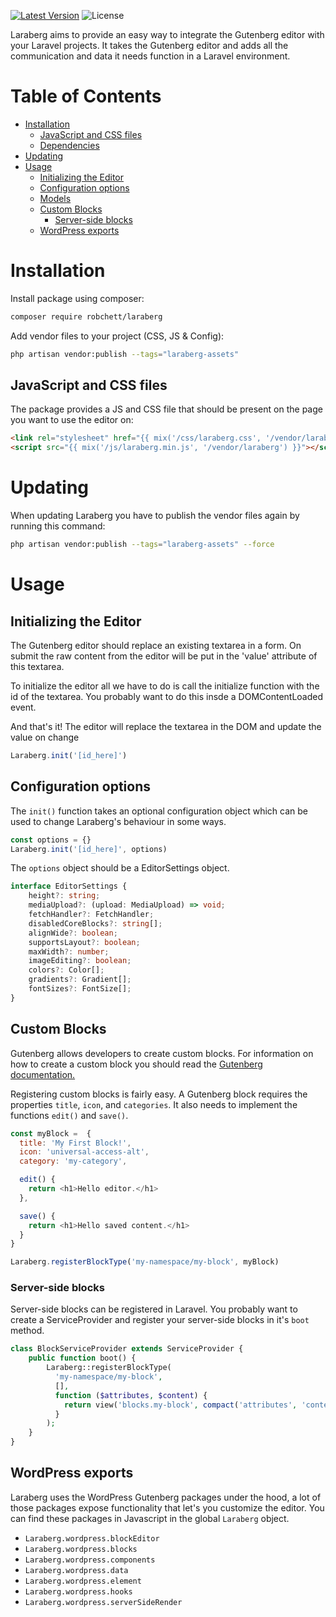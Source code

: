 [![Latest Version](https://img.shields.io/packagist/v/robchett/laraberg)](https://packagist.org/packages/robchett/laraberg)
![License](https://img.shields.io/github/license/robchett/laraberg.svg)

Laraberg aims to provide an easy way to integrate the Gutenberg editor with your Laravel projects. It takes the Gutenberg editor and adds all the communication and data it needs function in a Laravel environment.

# Table of Contents <!-- omit in toc -->
- [Installation](#installation)
  - [JavaScript and CSS files](#javascript-and-css-files)
  - [Dependencies](#dependencies)
- [Updating](#updating)
- [Usage](#usage)
  - [Initializing the Editor](#initializing-the-editor)
  - [Configuration options](#configuration-options)
  - [Models](#models)
  - [Custom Blocks](#custom-blocks)
    - [Server-side blocks](#server-side-blocks)
  - [WordPress exports](#wordpress-exports)

# Installation

Install package using composer:

```bash
composer require robchett/laraberg
```

Add vendor files to your project (CSS, JS & Config):

```bash
php artisan vendor:publish --tags="laraberg-assets"
```

## JavaScript and CSS files

The package provides a JS and CSS file that should be present on the page you want to use the editor on: 

```html
<link rel="stylesheet" href="{{ mix('/css/laraberg.css', '/vendor/laraberg') }}">
<script src="{{ mix('/js/laraberg.min.js', '/vendor/laraberg') }}"></script>
```

# Updating

When updating Laraberg you have to publish the vendor files again by running this command:
```bash
php artisan vendor:publish --tags="laraberg-assets" --force
```

# Usage

## Initializing the Editor

The Gutenberg editor should replace an existing textarea in a form. On submit the raw content from the editor will be put in the 'value' attribute of this textarea.

To initialize the editor all we have to do is call the initialize function with the id of the textarea. You probably want to do this insde a DOMContentLoaded event.

And that's it! The editor will replace the textarea in the DOM and update the value on change

```js
Laraberg.init('[id_here]')
```

## Configuration options

The `init()` function takes an optional configuration object which can be used to change Laraberg's behaviour in some ways.
```js
const options = {}
Laraberg.init('[id_here]', options)
```

The `options` object should be a EditorSettings object.

```typescript
interface EditorSettings {
    height?: string;
    mediaUpload?: (upload: MediaUpload) => void;
    fetchHandler?: FetchHandler;
    disabledCoreBlocks?: string[];
    alignWide?: boolean;
    supportsLayout?: boolean;
    maxWidth?: number;
    imageEditing?: boolean;
    colors?: Color[];
    gradients?: Gradient[];
    fontSizes?: FontSize[];
}
```

## Custom Blocks

Gutenberg allows developers to create custom blocks. For information on how to create a custom block you should read the [Gutenberg documentation.](https://wordpress.org/gutenberg/handbook/designers-developers/developers/tutorials/block-tutorial/writing-your-first-block-type/)

Registering custom blocks is fairly easy. A Gutenberg block requires the properties `title`, `icon`, and `categories`. It also needs to implement the functions `edit()` and `save()`.

```js
const myBlock =  {
  title: 'My First Block!',
  icon: 'universal-access-alt',
  category: 'my-category',

  edit() {
    return <h1>Hello editor.</h1>
  },

  save() {
    return <h1>Hello saved content.</h1>
  }
}

Laraberg.registerBlockType('my-namespace/my-block', myBlock)
```

### Server-side blocks

Server-side blocks can be registered in Laravel. You probably want to create a ServiceProvider and register your server-side blocks in it's `boot` method.

```php
class BlockServiceProvider extends ServiceProvider {
    public function boot() {
        Laraberg::registerBlockType(
          'my-namespace/my-block',
          [],
          function ($attributes, $content) {
            return view('blocks.my-block', compact('attributes', 'content'));
          }
        );
    }
}
```

## WordPress exports

Laraberg uses the WordPress Gutenberg packages under the hood, a lot of those packages expose functionality that let's you customize the editor. You can find these packages in Javascript in the global `Laraberg` object.

- `Laraberg.wordpress.blockEditor`
- `Laraberg.wordpress.blocks`
- `Laraberg.wordpress.components`
- `Laraberg.wordpress.data`
- `Laraberg.wordpress.element`
- `Laraberg.wordpress.hooks`
- `Laraberg.wordpress.serverSideRender`
